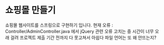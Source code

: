 # 쇼핑몰 만들기

쇼핑몰 웹사이트를 스프링으로 구현하기 입니다.
현재 오류 : Controller/AdminController.java 에서 jQuery 관련 오류 고치는 중 
시간이 너무 오래 걸려 프로젝트 제출 기간 전까지 다 못고쳐서 아쉽다
파일 언어는 또 왜 안뜨는지? 



